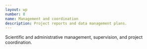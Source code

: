 ```yaml
---
layout: wp
number: 8
name: Management and coordination
description: Project reports and data management plans.
---
```


Scientific and administrative management, supervision, and project coordination.